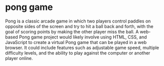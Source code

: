 # pong game

Pong is a classic arcade game in which two players control paddles on opposite sides of the screen and try to hit a ball back and forth, 
with the goal of scoring points by making the other player miss the ball. A web-based Pong game project would likely involve using HTML, 
CSS, and JavaScript to create a virtual Pong game that can be played in a web browser. It could include features such as adjustable game 
speed, multiple difficulty levels, and the ability to play against the computer or another player online.
